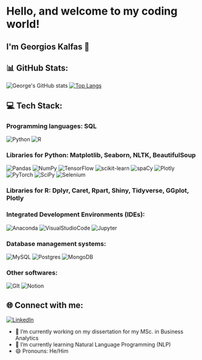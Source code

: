 # Hello, and welcome to my coding world!
## I'm Georgios Kalfas 👋

## 📊 GitHub Stats:

![George's GitHub stats](https://github-readme-stats.vercel.app/api?username=georgekalf&show_icons=true&theme=radical) 
[![Top Langs](https://github-readme-stats.vercel.app/api/top-langs/?username=georgekalf&layout=compact)](https://github.com/georgekalf/github-readme-stats)

## 💻 Tech Stack:
### Programming languages: SQL
![Python](https://img.shields.io/badge/python-3670A0?style=for-the-badge&logo=python&logoColor=ffdd54)
![R](https://img.shields.io/badge/r-%23276DC3.svg?style=for-the-badge&logo=r&logoColor=white)
### Libraries for Python: Matplotlib, Seaborn, NLTK, BeautifulSoup
![Pandas](https://img.shields.io/badge/pandas-%23150458.svg?style=for-the-badge&logo=pandas&logoColor=white) ![NumPy](https://img.shields.io/badge/numpy-%23013243.svg?style=for-the-badge&logo=numpy&logoColor=white) ![TensorFlow](https://img.shields.io/badge/TensorFlow-%23FF6F00.svg?style=for-the-badge&logo=TensorFlow&logoColor=white) ![scikit-learn](https://img.shields.io/badge/scikit--learn-%23F7931E.svg?style=for-the-badge&logo=scikit-learn&logoColor=white) ![spaCy](https://img.shields.io/badge/spaCy-%2309A3D5.svg?style=for-the-badge&logo=spaCy&logoColor=black) ![Plotly](https://img.shields.io/badge/Plotly-%233F4F75.svg?style=for-the-badge&logo=plotly&logoColor=white) ![PyTorch](https://img.shields.io/badge/PyTorch-%23EE4C2C.svg?style=for-the-badge&logo=PyTorch&logoColor=white) ![SciPy](https://img.shields.io/badge/SciPy-%8CAAE6.svg?style=for-the-badge&logo=SciPy&logoColor=white) ![Selenium](https://img.shields.io/badge/selenium-%43B02A.svg?style=for-the-badge&logo=selenium&logoColor=white)
### Libraries for R: Dplyr, Caret, Rpart, Shiny, Tidyverse, GGplot, Plotly

### Integrated Development Environments (IDEs):
![Anaconda](https://img.shields.io/badge/Anaconda-%2344A833.svg?style=for-the-badge&logo=anaconda&logoColor=white) ![VisualStudioCode](https://img.shields.io/badge/VSCode-%23007ACC.svg?style=for-the-badge&logo=visualstudiocode&logoColor=white) ![Jupyter](https://img.shields.io/badge/Jupyter-%23F37626.svg?style=for-the-badge&logo=Jupyter&logoColor=white)
### Database management systems:
![MySQL](https://img.shields.io/badge/MySQL-%4479A1.svg?style=for-the-badge&logo=MySQL&logoColor=white)
![Postgres](https://img.shields.io/badge/postgres-%23316192.svg?style=for-the-badge&logo=postgresql&logoColor=white)
![MongoDB](https://img.shields.io/badge/MongoDB-%234ea94b.svg?style=for-the-badge&logo=mongodb&logoColor=white)

### Other softwares:
![GIt](https://img.shields.io/badge/Git-%F05032.svg?style=for-the-badge&logo=Git&logoColor=white)
![Notion](https://img.shields.io/badge/Notion-%23000000.svg?style=for-the-badge&logo=notion&logoColor=white) 


## 🌐 Connect with me:
[![LinkedIn](https://img.shields.io/badge/LinkedIn-%230077B5.svg?style=for-the-badge&logo=linkedin&logoColor=white)](https://www.linkedin.com/in/georgios-kalfas/) 


- 🔭 I’m currently working on my dissertation for my MSc. in Business Analytics
- 🌱 I’m currently learning Natural Language Programming (NLP)
- 😄 Pronouns: He/Him
